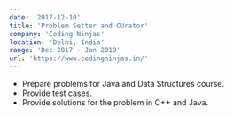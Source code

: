 ```yaml
---
date: '2017-12-10'
title: 'Problem Setter and CUrator'
company: 'Coding Ninjas'
location: 'Delhi, India'
range: 'Dec 2017 - Jan 2018'
url: 'https://www.codingninjas.in/'
---
```


- Prepare problems for Java and Data Structures course.
- Provide test cases.
- Provide solutions for the problem in C++ and Java.
